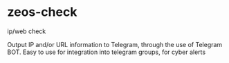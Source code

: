 # zeos-check
ip/web check

Output IP and/or URL information to Telegram, through the use of Telegram BOT.
Easy to use for integration into telegram groups, for cyber alerts
